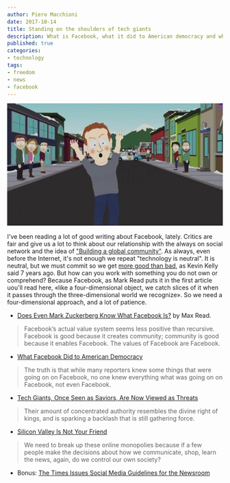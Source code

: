 ```yaml
---
author: Piero Macchioni
date: 2017-10-14
title: Standing on the shoulders of tech giants
description: What is Facebook, what it did to American democracy and why tech companies don't look like saviors anymore.
published: true
categories:
- technology
tags:
- freedom
- news
- facebook
---
```


![southzuck](/images/vault/southzuck.jpg)

I've been reading a lot of good writing about Facebook, lately. Critics are fair and give us a lot to think about our relationship with the always on social network and the idea of ["Building a global community"](https://www.facebook.com/notes/mark-zuckerberg/building-global-community/10154544292806634/). As always, even before the Internet, it's not enough we repeat "technology is neutral". It is neutral, but we must commit so we get [more good than bad](https://www.theguardian.com/technology/2010/oct/24/my-bright-idea-kevin-kelly), as Kevin Kelly said 7 years ago. But how can you work with something you do not own or comprehend? Because Facebook, as Mark Read puts it in the first article uou'll read here, «like a four-dimensional object, we catch slices of it when it passes through the three-dimensional world we recognize». So we need a four-dimensional approach, and a lot of patience. 

* [Does Even Mark Zuckerberg Know What Facebook Is?](http://nymag.com/selectall/2017/10/does-even-mark-zuckerberg-know-what-facebook-is.html) by Max Read.

> Facebook’s actual value system seems less positive than recursive. Facebook is good because it creates community; community is good because it enables Facebook. The values of Facebook are Facebook.

* [What Facebook Did to American Democracy](https://www.theatlantic.com/technology/archive/2017/10/what-facebook-did/542502/)

> The truth is that while many reporters knew some things that were going on on Facebook, no one knew everything what was going on on Facebook, not even Facebook.

* [Tech Giants, Once Seen as Saviors, Are Now Viewed as Threats](https://www.nytimes.com/2017/10/12/technology/tech-giants-threats.html)

> Their amount of concentrated authority resembles the divine right of kings, and is sparking a backlash that is still gathering force.

* [Silicon Valley Is Not Your Friend](https://www.nytimes.com/interactive/2017/10/13/opinion/sunday/Silicon-Valley-Is-Not-Your-Friend.html)

> We need to break up these online monopolies because if a few people make the decisions about how we communicate, shop, learn the news, again, do we control our own society?

* Bonus: [The Times Issues Social Media Guidelines for the Newsroom](https://www.nytimes.com/2017/10/13/reader-center/social-media-guidelines.html)